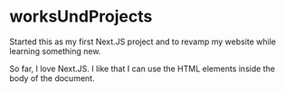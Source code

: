 # worksUndProjects

Started this as my first Next.JS project and to revamp my website while learning something new.  

So far, I love Next.JS.  I like that I can use the HTML elements inside the body of the document.  